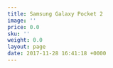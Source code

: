```yaml
---
title: Samsung Galaxy Pocket 2
image: ''
price: 0.0
sku: ''
weight: 0.0
layout: page
date: 2017-11-28 16:41:18 +0000
---
```

